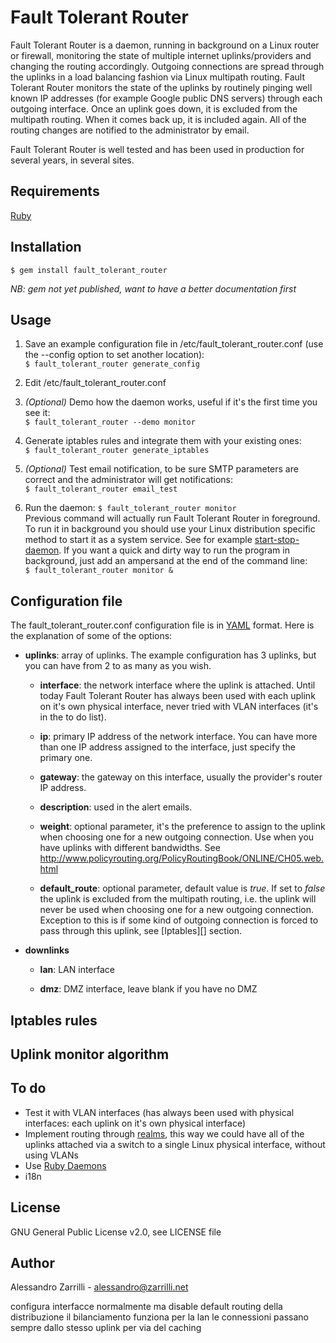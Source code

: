# Fault Tolerant Router

Fault Tolerant Router is a daemon, running in background on a Linux router or firewall, monitoring the state of multiple internet uplinks/providers and changing the routing accordingly. Outgoing connections are spread through the uplinks in a load balancing fashion via Linux multipath routing. Fault Tolerant Router monitors the state of the uplinks by routinely pinging well known IP addresses (for example Google public DNS servers) through each outgoing interface. Once an uplink goes down, it is excluded from the multipath routing. When it comes back up, it is included again. All of the routing changes are notified to the administrator by email.

Fault Tolerant Router is well tested and has been used in production for several years, in several sites.

## Requirements

[Ruby](https://www.ruby-lang.org)

## Installation
    $ gem install fault_tolerant_router
_NB: gem not yet published, want to have a better documentation first_

## Usage

1. Save an example configuration file in /etc/fault_tolerant_router.conf (use the --config option to set another location):  
`$ fault_tolerant_router generate_config`

2. Edit /etc/fault_tolerant_router.conf

3. _(Optional)_ Demo how the daemon works, useful if it's the first time you see it:  
`$ fault_tolerant_router --demo monitor`

4. Generate iptables rules and integrate them with your existing ones:  
`$ fault_tolerant_router generate_iptables`

5. _(Optional)_ Test email notification, to be sure SMTP parameters are correct and the administrator will get notifications:  
`$ fault_tolerant_router email_test`

6. Run the daemon:
`$ fault_tolerant_router monitor`  
Previous command will actually run Fault Tolerant Router in foreground. To run it in background you should use your Linux distribution specific method to start it as a system service. See for example [start-stop-daemon](http://manned.org/start-stop-daemon).
If you want a quick and dirty way to run the program in background, just add an ampersand at the end of the command line:  
`$ fault_tolerant_router monitor &`

## Configuration file
The fault_tolerant_router.conf configuration file is in [YAML](http://en.wikipedia.org/wiki/YAML) format. Here is the explanation of some of the options:

* **uplinks**: array of uplinks. The example configuration has 3 uplinks, but you can have from 2 to as many as you wish.

  * **interface**: the network interface where the uplink is attached. Until today Fault Tolerant Router has always been used with each uplink on it's own physical interface, never tried with VLAN interfaces (it's in the to do list).

  * **ip**: primary IP address of the network interface. You can have more than one IP address assigned to the interface, just specify the primary one.

  * **gateway**: the gateway on this interface, usually the provider's router IP address.

  * **description**: used in the alert emails.

  * **weight**: optional parameter, it's the preference to assign to the uplink when choosing one for a new outgoing connection. Use when you have uplinks with different bandwidths. See http://www.policyrouting.org/PolicyRoutingBook/ONLINE/CH05.web.html

  * **default_route**: optional parameter, default value is *true*. If set to *false* the uplink is excluded from the multipath routing, i.e. the uplink will never be used when choosing one for a new outgoing connection. Exception to this is if some kind of outgoing connection is forced to pass through this uplink, see [Iptables][] section.

* **downlinks**

  * **lan**: LAN interface

  * **dmz**: DMZ interface, leave blank if you have no DMZ

## Iptables rules

## Uplink monitor algorithm

## To do
- Test it with VLAN interfaces (has always been used with physical interfaces: each uplink on it's own physical interface)
- Implement routing through [realms](http://www.policyrouting.org/PolicyRoutingBook/ONLINE/CH07.web.html), this way we could have all of the uplinks attached via a switch to a single Linux physical interface, without using VLANs
- Use [Ruby Daemons](https://github.com/thuehlinger/daemons)
- i18n

## License
GNU General Public License v2.0, see LICENSE file

## Author
Alessandro Zarrilli - <alessandro@zarrilli.net>

configura interfacce normalmente ma
disable default routing della distribuzione
il bilanciamento funziona per la lan
le connessioni passano sempre dallo stesso uplink per via del caching